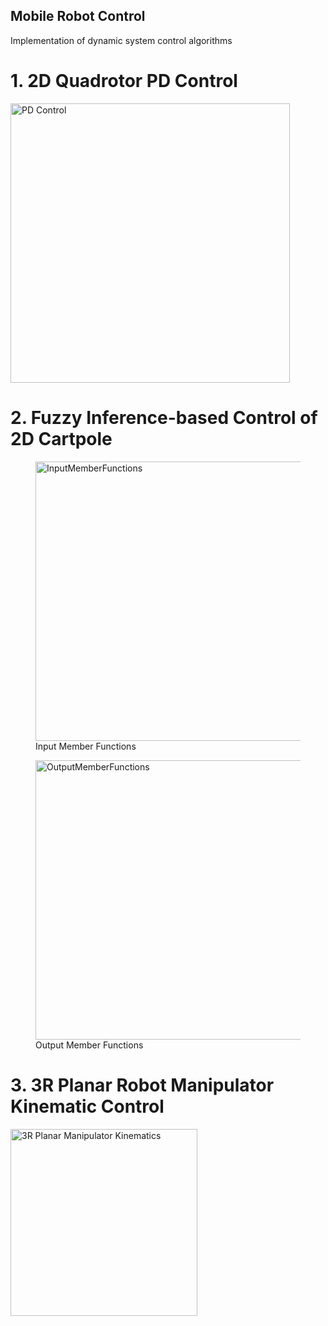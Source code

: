 ## Mobile Robot Control
Implementation of dynamic system control algorithms

# 1. 2D Quadrotor PD Control
<img width="447" alt="PD Control" src="https://user-images.githubusercontent.com/4020043/152708695-1d32d4f4-c5d8-4454-b470-c17e62a143c0.png">

# 2. Fuzzy Inference-based Control of 2D Cartpole

<figure>
  <img width="447" alt="InputMemberFunctions" src="https://user-images.githubusercontent.com/4020043/155808885-040363f8-1461-4de6-b038-bb69735e17bc.png" alt="OutputMemberFunctions"/>
  <figcaption>Input Member Functions</figcaption>
</figure> <figure>
  <img width="447" alt="OutputMemberFunctions" src="https://user-images.githubusercontent.com/4020043/155808885-040363f8-1461-4de6-b038-bb69735e17bc.png"/>
  <figcaption>Output Member Functions</figcaption>
</figure>

# 3. 3R Planar Robot Manipulator Kinematic Control
<img width="299" alt="3R Planar Manipulator Kinematics" src="https://user-images.githubusercontent.com/4020043/155811612-499b7597-8b3a-4e64-95db-fc321c77312c.png">
